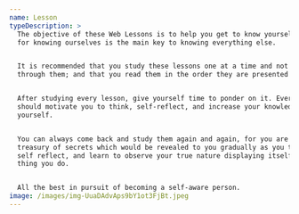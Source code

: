 ```yaml
---
name: Lesson
typeDescription: >
  The objective of these Web Lessons is to help you get to know yourself better,
  for knowing ourselves is the main key to knowing everything else.


  It is recommended that you study these lessons one at a time and not rush
  through them; and that you read them in the order they are presented here.


  After studying every lesson, give yourself time to ponder on it. Every lesson
  should motivate you to think, self-reflect, and increase your knowledge about
  yourself.


  You can always come back and study them again and again, for you are a
  treasury of secrets which would be revealed to you gradually as you think,
  self reflect, and learn to observe your true nature displaying itself in every
  thing you do.


  All the best in pursuit of becoming a self-aware person.
image: /images/img-UuaDAdvAps9bY1ot3FjBt.jpeg
---
```



